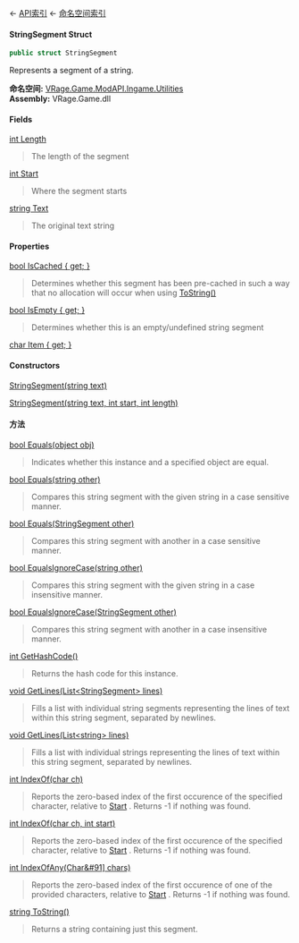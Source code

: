← [API索引](Api-Index) ← [命名空间索引](Namespace-Index)

#### StringSegment Struct

```csharp
public struct StringSegment
```

Represents a segment of a string.

**命名空间:** [VRage.Game.ModAPI.Ingame.Utilities](VRage.Game.ModAPI.Ingame.Utilities)  
**Assembly:** VRage.Game.dll

#### Fields

[int Length](VRage.Game.ModAPI.Ingame.Utilities.StringSegment.Length)

> The length of the segment

[int Start](VRage.Game.ModAPI.Ingame.Utilities.StringSegment.Start)

> Where the segment starts

[string Text](VRage.Game.ModAPI.Ingame.Utilities.StringSegment.Text)

> The original text string

#### Properties

[bool IsCached { get; }](VRage.Game.ModAPI.Ingame.Utilities.StringSegment.IsCached)

> Determines whether this segment has been pre-cached in such a way that no allocation will occur when using [ToString()](VRage.Game.ModAPI.Ingame.Utilities.StringSegment.ToString) 

[bool IsEmpty { get; }](VRage.Game.ModAPI.Ingame.Utilities.StringSegment.IsEmpty)

> Determines whether this is an empty/undefined string segment

[char Item { get; }](VRage.Game.ModAPI.Ingame.Utilities.StringSegment.Item)

> 

#### Constructors

[StringSegment(string text)](VRage.Game.ModAPI.Ingame.Utilities.StringSegment..ctor)

> 

[StringSegment(string text, int start, int length)](VRage.Game.ModAPI.Ingame.Utilities.StringSegment..ctor)

> 

#### 方法

[bool Equals(object obj)](VRage.Game.ModAPI.Ingame.Utilities.StringSegment.Equals)

> Indicates whether this instance and a specified object are equal.

[bool Equals(string other)](VRage.Game.ModAPI.Ingame.Utilities.StringSegment.Equals)

> Compares this string segment with the given string in a case sensitive manner.

[bool Equals(StringSegment other)](VRage.Game.ModAPI.Ingame.Utilities.StringSegment.Equals)

> Compares this string segment with another in a case sensitive manner.

[bool EqualsIgnoreCase(string other)](VRage.Game.ModAPI.Ingame.Utilities.StringSegment.EqualsIgnoreCase)

> Compares this string segment with the given string in a case insensitive manner.

[bool EqualsIgnoreCase(StringSegment other)](VRage.Game.ModAPI.Ingame.Utilities.StringSegment.EqualsIgnoreCase)

> Compares this string segment with another in a case insensitive manner.

[int GetHashCode()](VRage.Game.ModAPI.Ingame.Utilities.StringSegment.GetHashCode)

> Returns the hash code for this instance.

[void GetLines(List&lt;StringSegment&gt; lines)](VRage.Game.ModAPI.Ingame.Utilities.StringSegment.GetLines)

> Fills a list with individual string segments representing the lines of text within this string segment, separated by newlines.

[void GetLines(List&lt;string&gt; lines)](VRage.Game.ModAPI.Ingame.Utilities.StringSegment.GetLines)

> Fills a list with individual strings representing the lines of text within this string segment, separated by newlines.

[int IndexOf(char ch)](VRage.Game.ModAPI.Ingame.Utilities.StringSegment.IndexOf)

> Reports the zero-based index of the first occurence of the specified character, relative to [Start](VRage.Game.ModAPI.Ingame.Utilities.StringSegment.Start) . Returns -1 if nothing was found.

[int IndexOf(char ch, int start)](VRage.Game.ModAPI.Ingame.Utilities.StringSegment.IndexOf)

> Reports the zero-based index of the first occurence of the specified character, relative to [Start](VRage.Game.ModAPI.Ingame.Utilities.StringSegment.Start) . Returns -1 if nothing was found.

[int IndexOfAny(Char&#91&#93; chars)](VRage.Game.ModAPI.Ingame.Utilities.StringSegment.IndexOfAny)

> Reports the zero-based index of the first occurence of one of the provided characters, relative to [Start](VRage.Game.ModAPI.Ingame.Utilities.StringSegment.Start) . Returns -1 if nothing was found.

[string ToString()](VRage.Game.ModAPI.Ingame.Utilities.StringSegment.ToString)

> Returns a string containing just this segment.

